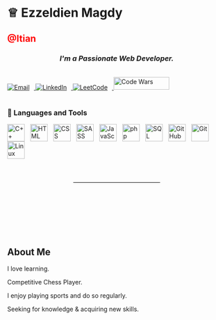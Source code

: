 <h1 align="left">&#9813; Ezzeldien Magdy</h1>
<h2 style="color:red">@Itian</h2>
<h3 align="center"><em>I'm a Passionate Web Developer.</em></h3>
<br>

  <a href="mailto:ezz.magdy30@gmail.com">
    <img style="padding-right:10px;" src="https://img.shields.io/badge/Email-b23121?logo=gmail&logoColor=white&style=for-the-badge" alt="Email" />
  </a>
  <a href="https://www.linkedin.com/in/ezzeldien-magdy-89b788282/">
    <img style="padding-right:10px;" src="https://img.shields.io/badge/LinkedIn-0a66c2?logo=linkedin&logoColor=white&style=for-the-badge" alt="LinkedIn" />
  </a>
</div>

  <a href="https://leetcode.com/u/user9644Fi/">
    <img style="padding-right:10px;" src="https://img.shields.io/badge/Leetcode-f09a1a?logo=leetcode&logoColor=white&style=for-the-badge" alt="LeetCode" />
  </a>
  
<a href="https://www.codewars.com/users/Ezzeldien">
    <img style="width:128px;height:29px;" src="https://cdn.icon-icons.com/icons2/2530/PNG/512/codewars_button_icon_151901.png" alt="Code Wars" />
  </a>
  

  <br />
  <br />

### 🧰 Languages and Tools

<!-- IN PROGRESS
<img align="left" alt="TypeScript" width="30px" style="padding-right:10px;" src="https://cdn.jsdelivr.net/gh/devicons/devicon/icons/typescript/typescript-plain.svg" />
<img align="left" alt="React" width="30px" style="padding-right:10px;" src="https://cdn.jsdelivr.net/gh/devicons/devicon/icons/react/react-original.svg" />
<img align="left" alt="NodeJS" width="30px" style="padding-right:10px;" src="https://cdn.jsdelivr.net/gh/devicons/devicon/icons/nodejs/nodejs-original.svg" />
-->
<img align="left" alt="C++" width="40px" style="padding-right:10px;" src="https://cdn.jsdelivr.net/gh/devicons/devicon/icons/cplusplus/cplusplus-line.svg" />
<img align="left" alt="HTML" width="40px" style="padding-right:10px;" src="https://cdn.jsdelivr.net/gh/devicons/devicon/icons/html5/html5-plain.svg" />
<img align="left" alt="CSS" width="40px" style="padding-right:10px;" src="https://cdn.jsdelivr.net/gh/devicons/devicon/icons/css3/css3-plain.svg" />
<img align="left" alt="SASS" width="40px" style="padding-right:10px;" src="https://cdn.jsdelivr.net/gh/devicons/devicon/icons/sass/sass-original.svg" />   
<img align="left" alt="JavaScript" width="40px" style="padding-right:10px;" src="https://cdn.jsdelivr.net/gh/devicons/devicon/icons/javascript/javascript-plain.svg" />
<img align="left" alt="php" width="40px" style="padding-right:10px;" src="https://cdn.jsdelivr.net/gh/devicons/devicon/icons/php/php-plain.svg" />
<img align="left" alt="SQL" width="40px" style="padding-right:10px;" src="https://cdn.jsdelivr.net/gh/devicons/devicon@latest/icons/mysql/mysql-original-wordmark.svg" />
<img align="left" alt="GitHub" width="40px" style="padding-right:10px;" src="https://cdn.jsdelivr.net/gh/devicons/devicon/icons/github/github-original.svg" />
<img align="left" alt="Git" width="40px" style="padding-right:10px;" src="https://cdn.jsdelivr.net/gh/devicons/devicon/icons/git/git-original.svg" />
<img align="left" alt="Linux" width="40px" style="padding-right:10px;" src="https://cdn.jsdelivr.net/gh/devicons/devicon/icons/linux/linux-original.svg" />
<br />
  <br />
  <div style="width: 200px; margin: 100px auto;">
  <hr style="border: none; height: 1px; background-color: #000;">
</div>
  <br />
<h2>
  About Me
</h2>

I love learning.

Competitive Chess Player.

I enjoy playing sports and do so regularly.

Seeking for knowledge & acquiring new skills.
  <br />
  <br />
  <br />
